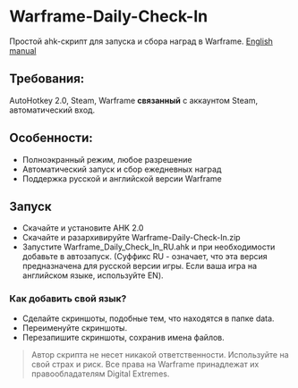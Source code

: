 # Warframe-Daily-Check-In 
Простой ahk-скрипт для запуска и сбора наград в Warframe. [English manual](https://github.com/MotiasNotMe/Warframe-Daily-Check-In/edit/main/README.md)

## Требования:
AutoHotkey 2.0, Steam, Warframe __связанный__ с аккаунтом Steam, автоматический вход.

## Особенности:
- Полноэкранный режим, любое разрешение
- Автоматический запуск и сбор ежедневных наград
- Поддержка русской и английской версии Warframe

## Запуск
- Скачайте и установите AHK 2.0
- Скачайте и разархивируйте Warframe-Daily-Check-In.zip
- Запустите Warframe_Daily_Check_In_RU.ahk и при необходимости добавьте в автозапуск. (Суффикс RU - означает, что эта версия предназначена для русской версии игры. Если ваша игра на английском языке, используйте EN).

### Как добавить свой язык?
- Сделайте скриншоты, подобные тем, что находятся в папке data.
- Переименуйте скриншоты.
- Перезапишите скриншоты, сохранив имена файлов.

> Автор скрипта не несет никакой ответственности. Используйте на свой страх и риск.
Все права на Warframe принадлежат их правообладателям Digital Extremes.

